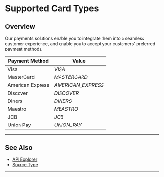 # Supported Card Types

## Overview

Our payments solutions enable you to integrate them into a seamless customer experience, and enable you to accept your customers' preferred payment methods.

|Payment Method | Value|
|-------|-------|
|Visa | *VISA* |
|MasterCard | *MASTERCARD* |
|American Express | *AMERICAN_EXPRESS* |
|Discover | *DISCOVER* |
|Diners | *DINERS* |
|Maestro | *MEASTRO* |
|JCB | *JCB* |
|Union Pay | *UNION_PAY* |

---

## See Also

- [API Explorer](url)
- [Source Type](../Guides/Payment-Sources/Source-Type.md)

---